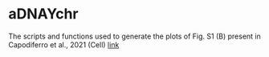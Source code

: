 # aDNAYchr 

The scripts and functions used to generate the plots of Fig. S1 (B) present in Capodiferro et al., 2021 (Cell) [link](https://authors.elsevier.com/sd/article/S0092-8674(21)00229-4)
